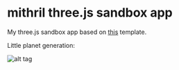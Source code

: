 # mithril three.js sandbox app

My three.js sandbox app based on [this](https://github.com/StephanHoyer/mithril-isomorphic-example) template.

Little planet generation:

![alt tag](https://cloud.githubusercontent.com/assets/12106426/12511165/32772b08-c120-11e5-8212-7058da7c57e6.gif)
